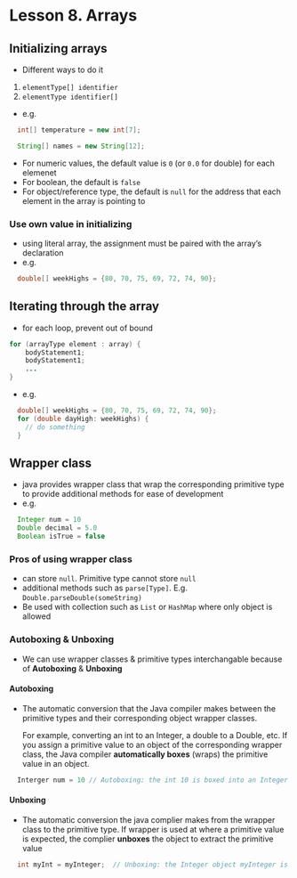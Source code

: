 # Lesson 8. Arrays

## Initializing arrays

- Different ways to do it

1. `elementType[] identifier`
2. `elementType identifier[]`

- e.g.

```java
  int[] temperature = new int[7];

  String[] names = new String[12];
```

- For numeric values, the default value is `0` (or `0.0` for double) for each elemenet
- For boolean, the default is `false`
- For object/reference type, the default is `null` for the address that each element in the array is pointing to

### Use own value in initializing

- using literal array, the assignment must be paired with the array’s declaration
- e.g.

```java
  double[] weekHighs = {80, 70, 75, 69, 72, 74, 90};
```

## Iterating through the array

- for each loop, prevent out of bound

```java
for (arrayType element : array) {
    bodyStatement1;
    bodyStatement1;
    ...
}
```

- e.g.

```java
  double[] weekHighs = {80, 70, 75, 69, 72, 74, 90};
  for (double dayHigh: weekHighs) {
    // do something
  }
```

## Wrapper class

- java provides wrapper class that wrap the corresponding primitive type to provide additional methods for ease of development
- e.g.

```java
  Integer num = 10
  Double decimal = 5.0
  Boolean isTrue = false
```

### Pros of using wrapper class

- can store `null`. Primitive type cannot store `null`
- additional methods such as `parse[Type]`. E.g. `Double.parseDouble(someString)`
- Be used with collection such as `List` or `HashMap` where only object is allowed

### Autoboxing & Unboxing

- We can use wrapper classes & primitive types interchangable because of **Autoboxing** & **Unboxing**

#### Autoboxing

- The automatic conversion that the Java compiler makes between the primitive types and their corresponding object wrapper classes. <br />

  For example, converting an int to an Integer, a double to a Double, etc. If you assign a primitive value to an object of the corresponding wrapper class, the Java compiler **automatically boxes** (wraps) the primitive value in an object.

```java
  Interger num = 10 // Autoboxing: the int 10 is boxed into an Integer object
```

#### Unboxing

- The automatic conversion the java complier makes from the wrapper class to the primitive type. If wrapper is used at where a primitive value is expected, the complier **unboxes** the object to extract the primitive value

```java
  int myInt = myInteger;  // Unboxing: the Integer object myInteger is automatically unboxed into an int
```

